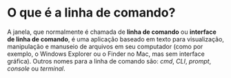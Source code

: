 # O que é a linha de comando?

A janela, que normalmente é chamada de **linha de comando** ou **interface de linha de comando**, é uma aplicação baseado em texto para visualização, manipulação e manuseio de arquivos em seu computador (como por exemplo, o Windows Explorer ou o Finder no Mac, mas sem interface gráfica). Outros nomes para a linha de comando são: _cmd_, _CLI_, _prompt_, _console_ ou _terminal_.
